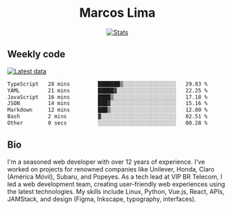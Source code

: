 <div align="center">
  <h1>Marcos Lima</h1>
  <a href="https://skvggor.dev">
    <img src="https://github.com/skvggor/skvggor/assets/958723/40e1afbd-c694-4ef3-939d-532cbedc8b87" alt="Stats" />
  </a>
</div>

## Weekly code

[![Latest data](https://github.com/skvggor/skvggor/actions/workflows/main.yml/badge.svg)](https://github.com/skvggor/skvggor/actions/workflows/main.yml)

<!--START_SECTION:waka-->

```txt
TypeScript   28 mins         ███████▒░░░░░░░░░░░░░░░░░   29.83 %
YAML         21 mins         █████▓░░░░░░░░░░░░░░░░░░░   22.25 %
JavaScript   16 mins         ████▒░░░░░░░░░░░░░░░░░░░░   17.18 %
JSON         14 mins         ███▓░░░░░░░░░░░░░░░░░░░░░   15.16 %
Markdown     12 mins         ███▒░░░░░░░░░░░░░░░░░░░░░   12.80 %
Bash         2 mins          ▓░░░░░░░░░░░░░░░░░░░░░░░░   02.51 %
Other        0 secs          ░░░░░░░░░░░░░░░░░░░░░░░░░   00.28 %
```

<!--END_SECTION:waka-->

## Bio

<p>I'm a seasoned web developer with over 12 years of experience. I've worked on projects for renowned companies like Unilever, Honda, Claro (América Móvil), Subaru, and Popeyes. As a tech lead at VIP BR Telecom, I led a web development team, creating user-friendly web experiences using the latest technologies. My skills include Linux, Python, Vue.js, React, APIs, JAMStack, and design (Figma, Inkscape, typography, interfaces).</p>

<!-- </details> -->

<!-- <div align="center">
  <h2>🤖 Recent Code Activity</h2>
  <img width="500" src="https://github-readme-stats.vercel.app/api/wakatime?username=skvggor&hide_title=true&layout=compact&theme=transparent" alt="Wakatime Stats" />
</div>

<br>

<div align="center">
  <h2>📈 GitHub Stats</h2>
  <img width="500" src="https://github-readme-stats.vercel.app/api?username=skvggor&show_icons=true&theme=transparent&hide_title=true&count_private=true" alt="GitHub Stats" />
</div>
 -->
